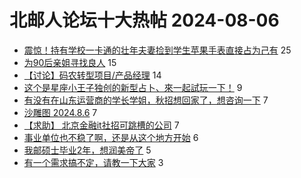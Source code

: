 # 北邮人论坛十大热帖 2024-08-06

- [震惊！持有学校一卡通的壮年夫妻捡到学生苹果手表直接占为己有](https://bbs.byr.cn/article/Talking/6423260) 25
- [为90后亲姐寻找良人](https://bbs.byr.cn/article/Friends/2055111) 15
- [【讨论】码农转型项目/产品经理](https://bbs.byr.cn/article/WorkLife/1218384) 14
- [这个是星座小王子独创的新型占卜、來一起試玩一下！](https://bbs.byr.cn/article/Constellations/465260) 9
- [有没有在山东运营商的学长学姐，秋招想回家了，想咨询一下](https://bbs.byr.cn/article/Shandong/425706) 7
- [沙雕图 2024.8.6](https://bbs.byr.cn/article/Joke/731864) 7
- [【求助】 北京金融it社招可跳槽的公司](https://bbs.byr.cn/article/Job/2214927) 7
- [事业单位也不稳了啊，还是从这个地方开始](https://bbs.byr.cn/article/Picture/3366664) 6
- [我邮硕士毕业2年，想润美帝了](https://bbs.byr.cn/article/GoAbroad/398290) 5
- [有一个需求搞不定，请教一下大家](https://bbs.byr.cn/article/Java/66891) 3


